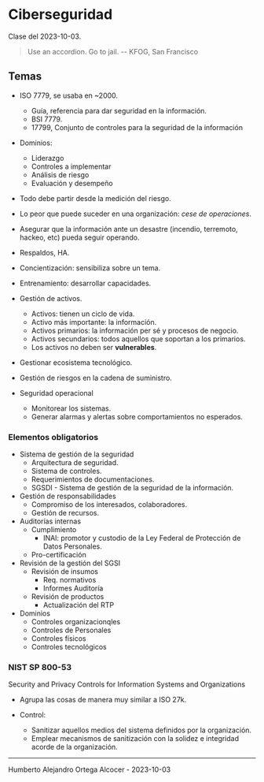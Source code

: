 # Ciberseguridad

Clase del 2023-10-03.

> Use an accordion. Go to jail.
> -- KFOG, San Francisco

## Temas

- ISO 7779, se usaba en ~2000.

  - Guía, referencia para dar seguridad en la información.
  - BSI 7779.
  - 17799, Conjunto de controles para la seguridad de la información

- Dominios:

  - Liderazgo
  - Controles a implementar
  - Análisis de riesgo
  - Evaluación y desempeño

- Todo debe partir desde la medición del riesgo.
- Lo peor que puede suceder en una organización: _cese de operaciones_.
- Asegurar que la información ante un desastre (incendio, terremoto, hackeo, etc) pueda seguir operando.
- Respaldos, HA.
- Concientización: sensibiliza sobre un tema.
- Entrenamiento: desarrollar capacidades.

- Gestión de activos.
  - Activos: tienen un ciclo de vida.
  - Activo más importante: la información.
  - Activos primarios: la información per sé y procesos de negocio.
  - Activos secundarios: todos aquellos que soportan a los primarios.
  - Los activos no deben ser **vulnerables**.
- Gestionar ecosistema tecnológico.
- Gestión de riesgos en la cadena de suministro.
- Seguridad operacional
  - Monitorear los sistemas.
  - Generar alarmas y alertas sobre comportamientos no esperados.

### Elementos obligatorios

- Sistema de gestión de la seguridad
  - Arquitectura de seguridad.
  - Sistema de controles.
  - Requerimientos de documentaciones.
  - SGSDI - Sistema de gestión de la seguridad de la información.
- Gestión de responsabilidades
  - Compromiso de los interesados, colaboradores.
  - Gestión de recursos.
- Auditorías internas
  - Cumplimiento
    - INAI: promotor y custodio de la Ley Federal de Protección de Datos Personales.
  - Pro-certificación
- Revisión de la gestión del SGSI
  - Revisión de insumos
    - Req. normativos
    - Informes Auditoría
  - Revisión de productos
    - Actualización del RTP
- Dominios
  - Controles organizacionqles
  - Controles de Personales
  - Controles físicos
  - Controles tecnológicos

### NIST SP 800-53

Security and Privacy Controls for Information Systems and Organizations

- Agrupa las cosas de manera muy similar a ISO 27k.

- Control:
  - Sanitizar aquellos medios del sistema definidos por la organización.
  - Emplear mecanismos de sanitización con la solidez e integridad acorde de la organización.

---

Humberto Alejandro Ortega Alcocer - 2023-10-03
